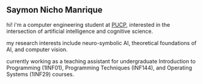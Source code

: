 ## Saymon Nicho Manrique
<!--
[![LinkedIn](https://img.shields.io/badge/LinkedIn-74c7ec?style=for-the-badge&logo=linkedin&logoColor=black)](https://www.linkedin.com/in/saymon-nicho/)
[![Email](https://img.shields.io/badge/Email-fab387?style=for-the-badge&logo=gmail&logoColor=black)](mailto:saymon.nicho@pucp.edu.pe)
-->
hi! i'm a computer engineering student at [PUCP](https://www.pucp.edu.pe/), interested in the intersection of artificial intelligence and cognitive science.

my research interests include neuro-symbolic AI, theoretical foundations of AI, and computer vision.

currently working as a teaching assistant for undergraduate Introduction to Programming (1INF01), Programming Techniques (INF144), and Operating Systems (1INF29) courses.

